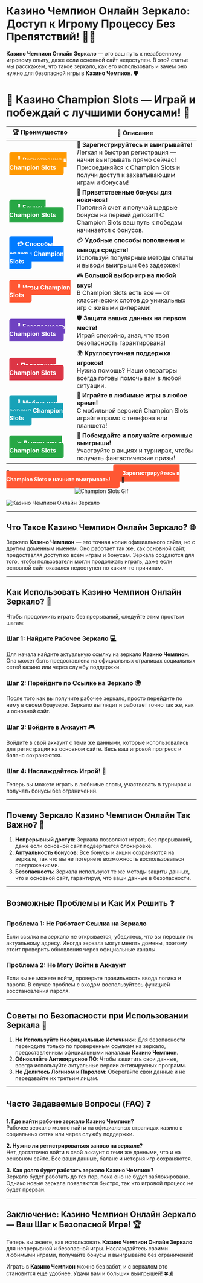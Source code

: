# **Казино Чемпион Онлайн Зеркало**: Доступ к Игрому Процессу Без Препятствий! 🎰✨

**Казино Чемпион Онлайн Зеркало** — это ваш путь к незабвенному игровому опыту, даже если основной сайт недоступен. В этой статье мы расскажем, что такое зеркало, как его использовать и зачем оно нужно для безопасной игры в **Казино Чемпион**. 🛡️

# 🎲 **Казино Champion Slots — Играй и побеждай с лучшими бонусами!** 🎰

| 🏆 **Преимущество** | 🌟 **Описание** |
|--------------------|-----------------|
| <a href="https://temon-gter.cfd/go/lRq?p80412p304504pcc44t17455" style="background-color: #ff9900; color: white; padding: 10px 20px; border-radius: 5px; text-decoration: none; font-weight: bold;">🎉 Регистрация в Champion Slots</a> | 🚀 **Зарегистрируйтесь и выигрывайте!** <br> Легкая и быстрая регистрация — начни выигрывать прямо сейчас! Присоединяйся к Champion Slots и получи доступ к захватывающим играм и бонусам! |
| <a href="https://temon-gter.cfd/go/lRq?p80412p304504pcc44t17455" style="background-color: #28a745; color: white; padding: 10px 20px; border-radius: 5px; text-decoration: none; font-weight: bold;">🎁 Бонусы Champion Slots</a> | 🎉 **Приветственные бонусы для новичков!** <br> Пополняй счет и получай щедрые бонусы на первый депозит! С Champion Slots ваш путь к победам начинается с бонусов. |
| <a href="https://temon-gter.cfd/go/lRq?p80412p304504pcc44t17455" style="background-color: #007bff; color: white; padding: 10px 20px; border-radius: 5px; text-decoration: none; font-weight: bold;">💳 Способы оплаты Champion Slots</a> | 💳 **Удобные способы пополнения и вывода средств!** <br> Используй популярные методы оплаты и выводи выигрыши без задержек! |
| <a href="https://temon-gter.cfd/go/lRq?p80412p304504pcc44t17455" style="background-color: #ff5733; color: white; padding: 10px 20px; border-radius: 5px; text-decoration: none; font-weight: bold;">🎰 Игры Champion Slots</a> | 🎮 **Большой выбор игр на любой вкус!** <br> В Champion Slots есть все — от классических слотов до уникальных игр с живыми дилерами! |
| <a href="https://temon-gter.cfd/go/lRq?p80412p304504pcc44t17455" style="background-color: #6f42c1; color: white; padding: 10px 20px; border-radius: 5px; text-decoration: none; font-weight: bold;">🔐 Безопасность Champion Slots</a> | 🛡️ **Защита ваших данных на первом месте!** <br> Играй спокойно, зная, что твоя безопасность гарантирована! |
| <a href="https://temon-gter.cfd/go/lRq?p80412p304504pcc44t17455" style="background-color: #dc3545; color: white; padding: 10px 20px; border-radius: 5px; text-decoration: none; font-weight: bold;">📞 Поддержка Champion Slots</a> | 🌍 **Круглосуточная поддержка игроков!** <br> Нужна помощь? Наши операторы всегда готовы помочь вам в любой ситуации. |
| <a href="https://temon-gter.cfd/go/lRq?p80412p304504pcc44t17455" style="background-color: #17a2b8; color: white; padding: 10px 20px; border-radius: 5px; text-decoration: none; font-weight: bold;">📱 Мобильная версия Champion Slots</a> | 📱 **Играйте в любимые игры в любое время!** <br> С мобильной версией Champion Slots играйте прямо с телефона или планшета! |
| <a href="https://temon-gter.cfd/go/lRq?p80412p304504pcc44t17455" style="background-color: #28a745; color: white; padding: 10px 20px; border-radius: 5px; text-decoration: none; font-weight: bold;">💥 Выигрыши в Champion Slots</a> | 🤑 **Побеждайте и получайте огромные выигрыши!** <br> Участвуйте в акциях и турнирах, чтобы получать фантастические призы! |

🎉 **Испытайте удачу и получите бонусы!** <a href="https://temon-gter.cfd/go/lRq?p80412p304504pcc44t17455" style="background-color: #ff5733; color: white; padding: 15px 25px; border-radius: 5px; text-decoration: none; font-weight: bold;">Зарегистрируйтесь в Champion Slots и начните выигрывать!</a> 🌟

<p align="center">
  <img src="https://i.pinimg.com/originals/1d/b3/25/1db325483acbe642c6d4e6fdd73a4988.gif" alt="Champion Slots Gif">
</p>


![Казино Чемпион Онлайн Зеркало](https://vseprocasino.ru/wp-content/uploads/2022/08/chemp-bezdep.webp)

---

## Что Такое **Казино Чемпион Онлайн Зеркало**? 🌐

Зеркало **Казино Чемпион** — это точная копия официального сайта, но с другим доменным именем. Оно работает так же, как основной сайт, предоставляя доступ ко всем играм и бонусам. Зеркала создаются для того, чтобы пользователи могли продолжать играть, даже если основной сайт оказался недоступен по каким-то причинам.

---

## Как Использовать **Казино Чемпион Онлайн Зеркало**? 🔑

Чтобы продолжить играть без прерываний, следуйте этим простым шагам:

### Шаг 1: Найдите Рабочее Зеркало 💻
Для начала найдите актуальную ссылку на зеркало **Казино Чемпион**. Она может быть предоставлена на официальных страницах социальных сетей казино или через службу поддержки.

### Шаг 2: Перейдите по Ссылке на Зеркало 🌍
После того как вы получите рабочее зеркало, просто перейдите по нему в своем браузере. Зеркало выглядит и работает точно так же, как и основной сайт.

### Шаг 3: Войдите в Аккаунт 🎮
Войдите в свой аккаунт с теми же данными, которые использовались для регистрации на основном сайте. Весь ваш игровой прогресс и баланс сохраняются.

### Шаг 4: Наслаждайтесь Игрой! 🎉
Теперь вы можете играть в любимые слоты, участвовать в турнирах и получать бонусы без ограничений.

---

## Почему Зеркало **Казино Чемпион Онлайн** Так Важно? 🌟

1. **Непрерывный доступ**: Зеркала позволяют играть без прерываний, даже если основной сайт подвергается блокировке.
2. **Актуальность бонусов**: Все бонусы и акции сохраняются на зеркале, так что вы не потеряете возможность воспользоваться предложениями.
3. **Безопасность**: Зеркала используют те же методы защиты данных, что и основной сайт, гарантируя, что ваши данные в безопасности.

---

## Возможные Проблемы и Как Их Решить ❓

### Проблема 1: Не Работает Ссылка на Зеркало
Если ссылка на зеркало не открывается, убедитесь, что вы перешли по актуальному адресу. Иногда зеркала могут менять домены, поэтому стоит проверить обновления через официальные каналы.

### Проблема 2: Не Могу Войти в Аккаунт
Если вы не можете войти, проверьте правильность ввода логина и пароля. В случае проблем с входом воспользуйтесь функцией восстановления пароля.

---

## Советы по Безопасности при Использовании Зеркала 🚨

1. **Не Используйте Неофициальные Источники**: Для безопасности переходите только по проверенным ссылкам на зеркало, предоставленным официальными каналами **Казино Чемпион**.
2. **Обновляйте Антивирусное ПО**: Чтобы защитить свои данные, всегда используйте актуальные версии антивирусных программ.
3. **Не Делитесь Логином и Паролем**: Оберегайте свои данные и не передавайте их третьим лицам.

---

## Часто Задаваемые Вопросы (FAQ) ❓

**1. Где найти рабочее зеркало **Казино Чемпион**?**  
Рабочее зеркало можно найти на официальных страницах казино в социальных сетях или через службу поддержки.

**2. Нужно ли регистрироваться заново на зеркале?**  
Нет, достаточно войти в свой аккаунт с теми же данными, что и на основном сайте. Все ваши данные, баланс и история игр сохраняются.

**3. Как долго будет работать зеркало **Казино Чемпион**?**  
Зеркало будет работать до тех пор, пока оно не будет заблокировано. Однако новые зеркала появляются быстро, так что игровой процесс не будет прерван.

---

## Заключение: **Казино Чемпион Онлайн Зеркало** — Ваш Шаг к Безопасной Игре! 🏆

Теперь вы знаете, как использовать **Казино Чемпион Онлайн Зеркало** для непрерывной и безопасной игры. Наслаждайтесь своими любимыми играми, получайте бонусы и выигрывайте без ограничений!

Играть в **Казино Чемпион** можно без забот, и с зеркалом это становится еще удобнее. Удачи вам и больших выигрышей! 🍀💰
